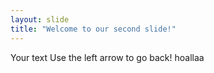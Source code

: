 ```yaml
---
layout: slide
title: "Welcome to our second slide!"
---
```

Your text
Use the left arrow to go back!
hoallaa
